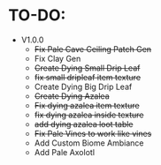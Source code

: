 TO-DO:
=

- V1.0.0
  - ~~Fix Pale Cave Ceiling Patch Gen~~
  - Fix Clay Gen
  - ~~Create Dying Small Drip Leaf~~
  - ~~fix small dripleaf item texture~~
  - Create Dying Big Drip Leaf
  - ~~Create Dying Azalea~~
  - ~~Fix dying azalea item texture~~
  - ~~fix dying azalea inside texture~~
  - ~~add dying azalea loot table~~
  - ~~Fix Pale Vines to work like vines~~
  - Add Custom Biome Ambiance
  - Add Pale Axolotl